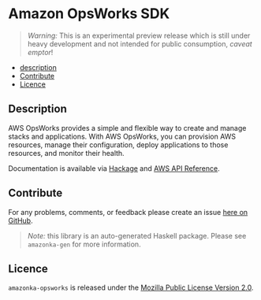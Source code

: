 # Amazon OpsWorks SDK

> _Warning:_ This is an experimental preview release which is still under heavy development and not intended for public consumption, _caveat emptor_!

* [description](#description)
* [Contribute](#contribute)
* [Licence](#licence)

## Description

AWS OpsWorks provides a simple and flexible way to create and manage stacks and applications. With AWS OpsWorks, you can provision AWS resources, manage their configuration, deploy applications to those resources, and monitor their health.

Documentation is available via [Hackage](http://hackage.haskell.org/package/amazonka-opsworks)
and [AWS API Reference]().


## Contribute

For any problems, comments, or feedback please create an issue [here on GitHub](https://github.com/brendanhay/amazonka/issues).

> _Note:_ this library is an auto-generated Haskell package. Please see `amazonka-gen` for more information.


## Licence

`amazonka-opsworks` is released under the [Mozilla Public License Version 2.0](http://www.mozilla.org/MPL/).
